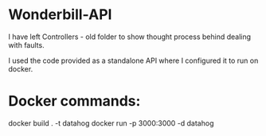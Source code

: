 # Wonderbill-API

I have left Controllers - old folder to show thought process behind dealing with faults.

I used the code provided as a standalone API where I configured it to run on docker.

# Docker commands:
docker build . -t datahog
docker run -p 3000:3000 -d datahog

